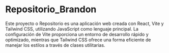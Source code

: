 # Repositorio_Brandon
Este proyecto o Repositorio es una aplicación web creada con React, Vite y Tailwind CSS, utilizando JavaScript como lenguaje principal. La configuración de Vite proporciona un entorno de desarrollo rápido y optimizado, mientras que Tailwind CSS ofrece una forma eficiente de manejar los estilos a través de clases utilitarias.

